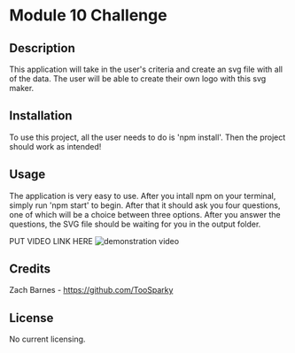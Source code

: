 # Module 10 Challenge

## Description

This application will take in the user's criteria and create an svg file with all of the data. The user will be able to create their own logo with this svg maker. 

## Installation

To use this project, all the user needs to do is 'npm install'. Then the project should work as intended!

## Usage

The application is very easy to use. After you intall npm on your terminal, simply run 'npm start' to begin. After that it should ask you four questions, one of which will be a choice between three options. After you answer the questions, the SVG file should be waiting for you in the output folder.

PUT VIDEO LINK HERE 
![demonstration video]()

## Credits

Zach Barnes - https://github.com/TooSparky

## License

No current licensing.
